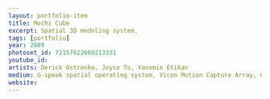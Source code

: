 ```yaml
---
layout: portfolio-item
title: Mochi Cube
excerpt: Spatial 3D modeling system.
tags: [portfolio]
year: 2009
photoset_id: 72157622660213331
youtube_id:
artists: Derick Ostrenko, Joyce Tu, Yasemin Etikan
medium: G-speak spatial operating system, Vicon Motion Capture Array, Custom software
website:
---
```

